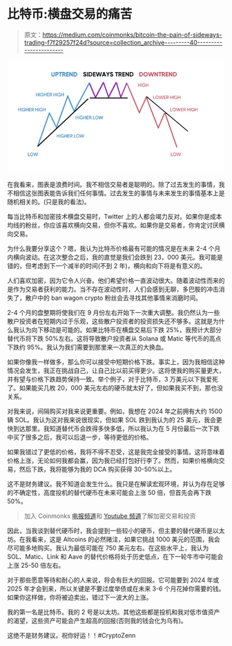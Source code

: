 # 比特币:横盘交易的痛苦

> 原文：<https://medium.com/coinmonks/bitcoin-the-pain-of-sideways-trading-f7f29257f24d?source=collection_archive---------40----------------------->

![](img/396b725410d2e3ddcb3e2f803ff6482f.png)

在我看来，图表是浪费时间。我不相信交易者是聪明的。除了过去发生的事情，我不相信这张图表能告诉我们任何事情。过去发生的事情与未来发生的事情基本上是随机相关的。(只是我的看法)。

每当比特币和加密技术横盘交易时，Twitter 上的人都会竭力反对。如果你是成本均线的粉丝，你应该喜欢横向交易，但你不喜欢。如果你是交易者，你肯定讨厌横向交易。

为什么我要分享这个？嗯，我认为比特币价格最有可能的情况是在未来 2-4 个月内横向波动。在这次整合之后，我的直觉是我们会跌到 23，000 美元。我可能是错的，但考虑到下一个减半的时间(不到 2 年)，横向和向下将是有意义的。

人们喜欢加密，因为它令人兴奋。他们希望价格一直波动很大。随着波动性而来的是作为交易者获利的能力。当不存在波动性时，人们会感到无聊，多巴胺的冲击消失了，散户中的 ban wagon crypto 粉丝会去寻找其他事情来消磨时间。

2-4 个月的盘整期将使我们在 9 月份左右开始下一次重大调整。我仍然认为一些散户投资者在短期内过于乐观，这些散户投资者的投资损失还不够多。这就是为什么我认为向下移动是可能的。如果比特币在横盘交易后下跌 25%，我预计大部分替代币将下跌 50%左右。这将导致散户投资者从 Solana 或 Matic 等代币的高点下跌约 95%。我认为我们需要到那里来一次真正的大换血。

如果你像我一样做多，那么你可以接受中短期价格下跌。事实上，因为我相信这种情况会发生，我正在挑战自己，让自己比以前买得更少。这将使我的购买量更大，并有望与价格下跌趋势保持一致。举个例子，对于比特币，3 万美元以下我爱死了。如果能买几枚 20，000 美元左右的硬币就太好了，但如果我买不到，那也没关系。

对我来说，间隔购买对我来说更重要。例如，我想在 2024 年之前拥有大约 1500 辆 SOL。我认为这对我来说很现实，但如果 SOL 跌到我认为的 25 美元，我会更快到达那里。我知道替代币会跌得多快多低，所以我认为在 5 月份最后一次下跌中买了很多之后，我可以后退一步，等待更低的价格。

如果我错过了更低的价格，我将不得不忍受，这是我完全接受的事情。这将意味着价格上涨，无论如何我都会赢，因为我已经打包好行李了。然而，如果价格横向交易，然后下跌，我将能够为我的 DCA 购买获得 30-50%以上。

这不是财务建议。我不知道会发生什么。我只是在解读宏观环境，并认为存在足够的不确定性，高度投机的替代硬币在未来可能会上涨 50 倍，但首先会再下跌 50%。

> 加入 Coinmonks [电报频道](https://t.me/coincodecap)和 [Youtube 频道](https://www.youtube.com/c/coinmonks/videos)了解加密交易和投资

因此，当我谈到替代硬币时，我会提到一些较小的硬币，但主要的替代硬币是以太坊。在我看来，这是 Altcoins 的必然赌注，如果它挑战 1000 美元的范围，我会尽可能多地购买。我认为最低可能在 750 美元左右。在这些水平上，我认为 SOL、Matic、Link 和 Aave 的替代价格将处于历史低点，在下一轮牛市中可能会上涨 25-50 倍左右。

对于那些愿意等待和耐心的人来说，将会有巨大的回报。它可能要到 2024 年或 2025 年才会到来，所以关键是不要过度举债或在未来 3-6 个月花掉你需要的钱。如果你这样做，你将被迫卖出，错过下一波大的上涨。

我的第一名是比特币。我的 2 号是以太坊。其他这些都是投机和我对低市值资产的渴望，这些资产可能会产生超高的回报(否则我的钱会化为乌有)。

这绝不是财务建议。祝你好运！！#CryptoZenn